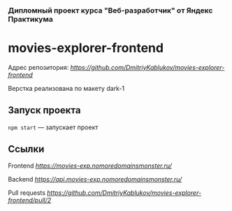 ### Дипломный проект курса "Веб-разработчик" от Яндекс Практикума ### 
# movies-explorer-frontend

Адрес репозитория: *https://github.com/DmitriyKablukov/movies-explorer-frontend*

Верстка реализована по макету dark-1

## Запуск проекта
`npm start` — запускает проект

## Ссылки
Frontend *https://movies-exp.nomoredomainsmonster.ru/*

Backend *https://api.movies-exp.nomoredomainsmonster.ru/*

Pull requests *https://github.com/DmitriyKablukov/movies-explorer-frontend/pull/2*
